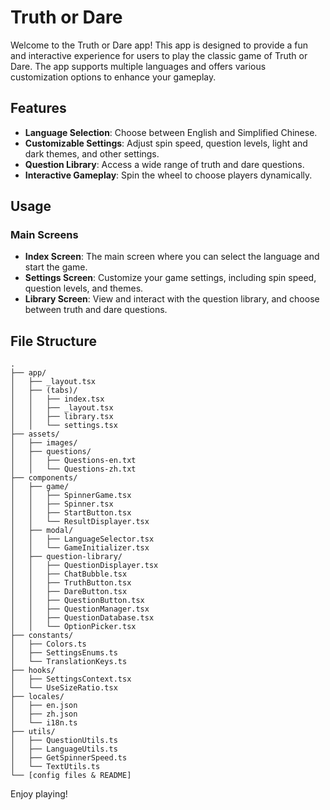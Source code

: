 # Truth or Dare

Welcome to the Truth or Dare app! This app is designed to provide a fun and interactive experience for users to play the classic game of Truth or Dare. The app supports multiple languages and offers various customization options to enhance your gameplay.

## Features

- **Language Selection**: Choose between English and Simplified Chinese.
- **Customizable Settings**: Adjust spin speed, question levels, light and dark themes, and other settings.
- **Question Library**: Access a wide range of truth and dare questions.
- **Interactive Gameplay**: Spin the wheel to choose players dynamically.

## Usage
### Main Screens
- **Index Screen**: The main screen where you can select the language and start the game.
- **Settings Screen**: Customize your game settings, including spin speed, question levels, and themes.
- **Library Screen**: View and interact with the question library, and choose between truth and dare questions.


## File Structure
```
.
├── app/
│   ├── _layout.tsx
│   ├── (tabs)/
│   │   ├── index.tsx
│   │   ├── _layout.tsx
│   │   ├── library.tsx
│   │   └── settings.tsx
├── assets/
│   ├── images/
│   ├── questions/
│   │   ├── Questions-en.txt
│   │   └── Questions-zh.txt
├── components/
│   ├── game/
│   │   ├── SpinnerGame.tsx
│   │   ├── Spinner.tsx
│   │   ├── StartButton.tsx
│   │   └── ResultDisplayer.tsx
│   ├── modal/
│   │   ├── LanguageSelector.tsx
│   │   └── GameInitializer.tsx
│   ├── question-library/
│   │   ├── QuestionDisplayer.tsx
│   │   ├── ChatBubble.tsx
│   │   ├── TruthButton.tsx
│   │   ├── DareButton.tsx
│   │   ├── QuestionButton.tsx
│   │   ├── QuestionManager.tsx
│   │   ├── QuestionDatabase.tsx
│   │   └── OptionPicker.tsx
├── constants/
│   ├── Colors.ts
│   ├── SettingsEnums.ts
│   └── TranslationKeys.ts
├── hooks/
│   ├── SettingsContext.tsx
│   └── UseSizeRatio.tsx
├── locales/
│   ├── en.json
│   ├── zh.json
│   └── i18n.ts
├── utils/
│   ├── QuestionUtils.ts
│   ├── LanguageUtils.ts
│   ├── GetSpinnerSpeed.ts
│   └── TextUtils.ts
└── [config files & README]
```

Enjoy playing! 